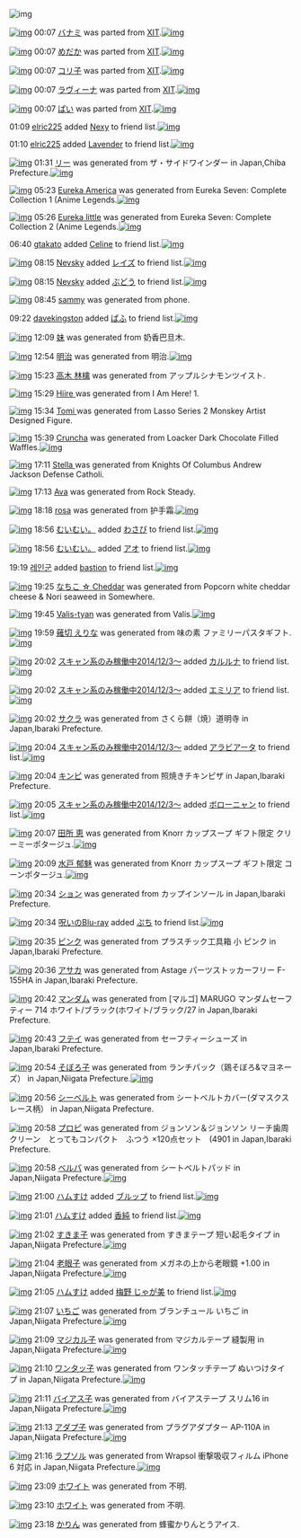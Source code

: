 ![img](http://gdrive-cdn.herokuapp.com/537b65a5bc09f0000721dda7/512px-barcode.png)

[![img](http://www.deviantsart.com/2kbk42q.png)](http://www.barcodekanojo.com/kanojo/2285745/%E3%83%90%E3%83%8A%E3%83%9F) 00:07 [バナミ](http://www.barcodekanojo.com/kanojo/2285745/%E3%83%90%E3%83%8A%E3%83%9F) was parted from [XIT](http://www.barcodekanojo.com/kanojo/2285745/%E3%83%90%E3%83%8A%E3%83%9F).[![img](http://www.deviantsart.com/815jg6.jpeg)](http://www.barcodekanojo.com/user/209348/XIT)

[![img](http://www.deviantsart.com/3i3gu9e.png)](http://www.barcodekanojo.com/kanojo/1667833/%E3%82%81%E3%81%A0%E3%81%8B) 00:07 [めだか](http://www.barcodekanojo.com/kanojo/1667833/%E3%82%81%E3%81%A0%E3%81%8B) was parted from [XIT](http://www.barcodekanojo.com/kanojo/1667833/%E3%82%81%E3%81%A0%E3%81%8B).[![img](http://www.deviantsart.com/815jg6.jpeg)](http://www.barcodekanojo.com/user/209348/XIT)

[![img](http://www.deviantsart.com/2f5qjfu.png)](http://www.barcodekanojo.com/kanojo/1856808/%E3%82%B3%E3%83%AA%E5%AD%90) 00:07 [コリ子](http://www.barcodekanojo.com/kanojo/1856808/%E3%82%B3%E3%83%AA%E5%AD%90) was parted from [XIT](http://www.barcodekanojo.com/kanojo/1856808/%E3%82%B3%E3%83%AA%E5%AD%90).[![img](http://www.deviantsart.com/815jg6.jpeg)](http://www.barcodekanojo.com/user/209348/XIT)

[![img](http://www.deviantsart.com/55hi4l.png)](http://www.barcodekanojo.com/kanojo/518181/%E3%83%A9%E3%83%B4%E3%82%A3%E3%83%BC%E3%83%8A) 00:07 [ラヴィーナ](http://www.barcodekanojo.com/kanojo/518181/%E3%83%A9%E3%83%B4%E3%82%A3%E3%83%BC%E3%83%8A) was parted from [XIT](http://www.barcodekanojo.com/kanojo/518181/%E3%83%A9%E3%83%B4%E3%82%A3%E3%83%BC%E3%83%8A).[![img](http://www.deviantsart.com/815jg6.jpeg)](http://www.barcodekanojo.com/user/209348/XIT)

[![img](http://www.deviantsart.com/2imhgvl.png)](http://www.barcodekanojo.com/kanojo/414455/%E3%81%B1%E3%81%84) 00:07 [ぱい](http://www.barcodekanojo.com/kanojo/414455/%E3%81%B1%E3%81%84) was parted from [XIT](http://www.barcodekanojo.com/kanojo/414455/%E3%81%B1%E3%81%84).[![img](http://www.deviantsart.com/815jg6.jpeg)](http://www.barcodekanojo.com/user/209348/XIT)

01:09 [elric225](http://www.barcodekanojo.com/user/500381/elric225) added [Nexy](http://www.barcodekanojo.com/kanojo/2642600/Nexy) to friend list.[![img](http://www.deviantsart.com/2ecboa0.png)](http://www.barcodekanojo.com/kanojo/2642600/Nexy)

01:10 [elric225](http://www.barcodekanojo.com/user/500381/elric225) added [Lavender](http://www.barcodekanojo.com/kanojo/2784663/Lavender) to friend list.[![img](http://www.deviantsart.com/qq6fum.png)](http://www.barcodekanojo.com/kanojo/2784663/Lavender)

[![img](http://www.deviantsart.com/315720h.png)](http://www.barcodekanojo.com/kanojo/3193104/%E3%83%AA%E3%83%BC) 01:31 [リー](http://www.barcodekanojo.com/kanojo/3193104/%E3%83%AA%E3%83%BC) was generated from ザ・サイドワインダー in Japan,Chiba Prefecture.[![img](http://www.deviantsart.com/28a71up.jpeg)](http://www.barcodekanojo.com/product_images/barcode/3637449/1329150325/50x50xThe,P20Sidewinder.jpg,qw=88,ah=88.pagespeed.ic.qpdlQ_c9uf.jpg)

[![img](http://www.deviantsart.com/tfb76b.png)](http://www.barcodekanojo.com/kanojo/3193105/Eureka%20America) 05:23 [Eureka America](http://www.barcodekanojo.com/kanojo/3193105/Eureka%20America) was generated from Eureka Seven: Complete Collection 1 (Anime Legends.[![img](http://www.deviantsart.com/111fm35.jpeg)](http://www.barcodekanojo.com/product_images/barcode/1625258/1425154948/Eureka%20Seven%3A%20Complete%20Collection%201%20%28Anime%20Legends.jpg)

[![img](http://www.deviantsart.com/7dcfhb.png)](http://www.barcodekanojo.com/kanojo/3193106/Eureka%20little) 05:26 [Eureka little](http://www.barcodekanojo.com/kanojo/3193106/Eureka%20little) was generated from Eureka Seven: Complete Collection 2 (Anime Legends.[![img](http://www.deviantsart.com/30o5eh8.jpeg)](http://www.barcodekanojo.com/product_images/barcode/1634995/1295028979/%E5%8C%97%E7%B1%B3%E7%89%88Eureka+Seven+complete+collection+2.jpg)

06:40 [gtakato](http://www.barcodekanojo.com/user/499121/gtakato) added [Celine](http://www.barcodekanojo.com/kanojo/1296973/Celine) to friend list.[![img](http://www.deviantsart.com/197j55n.png)](http://www.barcodekanojo.com/kanojo/1296973/Celine)

[![img](http://www.deviantsart.com/3g20qeh.jpeg)](http://www.barcodekanojo.com/user/400297/Nevsky) 08:15 [Nevsky](http://www.barcodekanojo.com/user/400297/Nevsky) added [レイズ](http://www.barcodekanojo.com/kanojo/1803434/%E3%83%AC%E3%82%A4%E3%82%BA) to friend list.[![img](http://www.deviantsart.com/39vpa8s.png)](http://www.barcodekanojo.com/kanojo/1803434/%E3%83%AC%E3%82%A4%E3%82%BA)

[![img](http://www.deviantsart.com/3g20qeh.jpeg)](http://www.barcodekanojo.com/user/400297/Nevsky) 08:15 [Nevsky](http://www.barcodekanojo.com/user/400297/Nevsky) added [ぶどう](http://www.barcodekanojo.com/kanojo/325570/%E3%81%B6%E3%81%A9%E3%81%86) to friend list.[![img](http://www.deviantsart.com/fo6b6e.png)](http://www.barcodekanojo.com/kanojo/325570/%E3%81%B6%E3%81%A9%E3%81%86)

[![img](http://www.deviantsart.com/20n5aog.png)](http://www.barcodekanojo.com/kanojo/3193107/sammy) 08:45 [sammy](http://www.barcodekanojo.com/kanojo/3193107/sammy) was generated from phone.

09:22 [davekingston](http://www.barcodekanojo.com/user/485447/davekingston) added [ぱふ](http://www.barcodekanojo.com/kanojo/231384/%E3%81%B1%E3%81%B5) to friend list.[![img](http://www.deviantsart.com/amqmh4.png)](http://www.barcodekanojo.com/kanojo/231384/%E3%81%B1%E3%81%B5)

[![img](http://www.deviantsart.com/1bc8eab.png)](http://www.barcodekanojo.com/kanojo/3193108/%E5%A6%B9) 12:09 [妹](http://www.barcodekanojo.com/kanojo/3193108/%E5%A6%B9) was generated from 奶香巴旦木.

[![img](http://www.deviantsart.com/1q0ijlg.png)](http://www.barcodekanojo.com/kanojo/3193109/%E6%98%8E%E6%B2%BB) 12:54 [明治](http://www.barcodekanojo.com/kanojo/3193109/%E6%98%8E%E6%B2%BB) was generated from 明治.[![img](http://www.deviantsart.com/g0k0g1.jpeg)](http://www.barcodekanojo.com/product_images/barcode/6018757/1425181996/%E6%98%8E%E6%B2%BB.jpg)

[![img](http://www.deviantsart.com/1ohjmp3.png)](http://www.barcodekanojo.com/kanojo/3193110/%E9%AB%98%E6%9C%A8%20%E6%9E%97%E6%AA%8E) 15:23 [高木 林檎](http://www.barcodekanojo.com/kanojo/3193110/%E9%AB%98%E6%9C%A8%20%E6%9E%97%E6%AA%8E) was generated from アップルシナモンツイスト.

[![img](http://www.deviantsart.com/2dcsddi.png)](http://www.barcodekanojo.com/kanojo/3193111/Hiire%20) 15:29 [Hiire ](http://www.barcodekanojo.com/kanojo/3193111/Hiire%20) was generated from I Am Here! 1.

[![img](http://www.deviantsart.com/34ka3e3.png)](http://www.barcodekanojo.com/kanojo/3193112/Tomi%20) 15:34 [Tomi ](http://www.barcodekanojo.com/kanojo/3193112/Tomi%20) was generated from Lasso Series 2 Monskey Artist Designed Figure.

[![img](http://www.deviantsart.com/asbiil.png)](http://www.barcodekanojo.com/kanojo/3193113/Cruncha) 15:39 [Cruncha](http://www.barcodekanojo.com/kanojo/3193113/Cruncha) was generated from Loacker Dark Chocolate Filled Waffles.[![img](http://www.deviantsart.com/1bf606n.jpeg)](http://www.barcodekanojo.com/product_images/barcode/6018761/1425191896/50x50xLoacker,P20Dark,P20Chocolate,P20Filled,P20Waffles.jpg,qw=88,ah=88.pagespeed.ic.fE0GRpy_H0.jpg)

[![img](http://www.deviantsart.com/1221rm3.png)](http://www.barcodekanojo.com/kanojo/3193114/Stella%20) 17:11 [Stella ](http://www.barcodekanojo.com/kanojo/3193114/Stella%20) was generated from Knights Of Columbus Andrew Jackson Defense Catholi.

[![img](http://www.deviantsart.com/108khed.png)](http://www.barcodekanojo.com/kanojo/3193115/Ava) 17:13 [Ava](http://www.barcodekanojo.com/kanojo/3193115/Ava) was generated from Rock Steady.

[![img](http://www.deviantsart.com/3njcg8.png)](http://www.barcodekanojo.com/kanojo/3193116/rosa) 18:18 [rosa](http://www.barcodekanojo.com/kanojo/3193116/rosa) was generated from 护手霜.[![img](http://www.deviantsart.com/2i9s6fd.jpeg)](http://www.barcodekanojo.com/product_images/barcode/6018764/1425201447/%E6%8A%A4%E6%89%8B%E9%9C%9C.jpg)

[![img](http://www.deviantsart.com/1cgmioj.jpeg)](http://www.barcodekanojo.com/user/2676/%E3%82%80%E3%81%84%E3%82%80%E3%81%84%E3%80%82) 18:56 [むいむい。](http://www.barcodekanojo.com/user/2676/%E3%82%80%E3%81%84%E3%82%80%E3%81%84%E3%80%82) added [わさび](http://www.barcodekanojo.com/kanojo/2798947/%E3%82%8F%E3%81%95%E3%81%B3) to friend list.[![img](http://www.deviantsart.com/3r5uh7i.png)](http://www.barcodekanojo.com/kanojo/2798947/%E3%82%8F%E3%81%95%E3%81%B3)

[![img](http://www.deviantsart.com/1cgmioj.jpeg)](http://www.barcodekanojo.com/user/2676/%E3%82%80%E3%81%84%E3%82%80%E3%81%84%E3%80%82) 18:56 [むいむい。](http://www.barcodekanojo.com/user/2676/%E3%82%80%E3%81%84%E3%82%80%E3%81%84%E3%80%82) added [アオ](http://www.barcodekanojo.com/kanojo/2951262/%E3%82%A2%E3%82%AA) to friend list.[![img](http://www.deviantsart.com/2ma9fqc.png)](http://www.barcodekanojo.com/kanojo/2951262/%E3%82%A2%E3%82%AA)

19:19 [레인군](http://www.barcodekanojo.com/user/463161/%EB%A0%88%EC%9D%B8%EA%B5%B0) added [bastion](http://www.barcodekanojo.com/kanojo/3008399/bastion) to friend list.[![img](http://www.deviantsart.com/3c8b8ff.png)](http://www.barcodekanojo.com/kanojo/3008399/bastion)

[![img](http://www.deviantsart.com/3mfrdse.png)](http://www.barcodekanojo.com/kanojo/3193117/%E3%81%AA%E3%81%A1%E3%81%93%20%E2%98%86%20Cheddar) 19:25 [なちこ ☆ Cheddar](http://www.barcodekanojo.com/kanojo/3193117/%E3%81%AA%E3%81%A1%E3%81%93%20%E2%98%86%20Cheddar) was generated from Popcorn white cheddar cheese &amp; Nori seaweed in Somewhere.

[![img](http://www.deviantsart.com/t0ijkt.png)](http://www.barcodekanojo.com/kanojo/3193118/Valis-tyan) 19:45 [Valis-tyan](http://www.barcodekanojo.com/kanojo/3193118/Valis-tyan) was generated from Valis.[![img](http://www.deviantsart.com/1ntm529.jpeg)](http://www.barcodekanojo.com/product_images/barcode/6018769/1425206656/Valis.jpg)

[![img](http://www.deviantsart.com/33i1ff9.png)](http://www.barcodekanojo.com/kanojo/3193119/%E8%96%99%E5%88%87%20%E3%81%88%E3%82%8A%E3%81%AA) 19:59 [薙切 えりな](http://www.barcodekanojo.com/kanojo/3193119/%E8%96%99%E5%88%87%20%E3%81%88%E3%82%8A%E3%81%AA) was generated from 味の素 ファミリーパスタギフト.[![img](http://www.deviantsart.com/2c628bh.jpeg)](http://www.barcodekanojo.com/product_images/barcode/6018770/1425207518/%E5%91%B3%E3%81%AE%E7%B4%A0%20%E3%83%95%E3%82%A1%E3%83%9F%E3%83%AA%E3%83%BC%E3%83%91%E3%82%B9%E3%82%BF%E3%82%AE%E3%83%95%E3%83%88.jpg)

[![img](http://www.deviantsart.com/99ugn1.jpeg)](http://www.barcodekanojo.com/user/6029/%E3%82%B9%E3%82%AD%E3%83%A3%E3%83%B3%E7%B3%BB%E3%81%AE%E3%81%BF%E7%A8%BC%E5%83%8D%E4%B8%AD2014%2F12%2F3%EF%BD%9E) 20:02 [スキャン系のみ稼働中2014/12/3～](http://www.barcodekanojo.com/user/6029/%E3%82%B9%E3%82%AD%E3%83%A3%E3%83%B3%E7%B3%BB%E3%81%AE%E3%81%BF%E7%A8%BC%E5%83%8D%E4%B8%AD2014%2F12%2F3%EF%BD%9E) added [カルルナ](http://www.barcodekanojo.com/kanojo/3075958/%E3%82%AB%E3%83%AB%E3%83%AB%E3%83%8A) to friend list.[![img](http://www.deviantsart.com/40b9k0.png)](http://www.barcodekanojo.com/kanojo/3075958/%E3%82%AB%E3%83%AB%E3%83%AB%E3%83%8A)

[![img](http://www.deviantsart.com/99ugn1.jpeg)](http://www.barcodekanojo.com/user/6029/%E3%82%B9%E3%82%AD%E3%83%A3%E3%83%B3%E7%B3%BB%E3%81%AE%E3%81%BF%E7%A8%BC%E5%83%8D%E4%B8%AD2014%2F12%2F3%EF%BD%9E) 20:02 [スキャン系のみ稼働中2014/12/3～](http://www.barcodekanojo.com/user/6029/%E3%82%B9%E3%82%AD%E3%83%A3%E3%83%B3%E7%B3%BB%E3%81%AE%E3%81%BF%E7%A8%BC%E5%83%8D%E4%B8%AD2014%2F12%2F3%EF%BD%9E) added [エミリア](http://www.barcodekanojo.com/kanojo/316822/%E3%82%A8%E3%83%9F%E3%83%AA%E3%82%A2) to friend list.[![img](http://www.deviantsart.com/35rjgmm.png)](http://www.barcodekanojo.com/kanojo/316822/%E3%82%A8%E3%83%9F%E3%83%AA%E3%82%A2)

[![img](http://www.deviantsart.com/1gslr6c.png)](http://www.barcodekanojo.com/kanojo/3193120/%E3%82%B5%E3%82%AF%E3%83%A9) 20:02 [サクラ](http://www.barcodekanojo.com/kanojo/3193120/%E3%82%B5%E3%82%AF%E3%83%A9) was generated from さくら餅（焼）道明寺 in Japan,Ibaraki Prefecture.

[![img](http://www.deviantsart.com/99ugn1.jpeg)](http://www.barcodekanojo.com/user/6029/%E3%82%B9%E3%82%AD%E3%83%A3%E3%83%B3%E7%B3%BB%E3%81%AE%E3%81%BF%E7%A8%BC%E5%83%8D%E4%B8%AD2014%2F12%2F3%EF%BD%9E) 20:04 [スキャン系のみ稼働中2014/12/3～](http://www.barcodekanojo.com/user/6029/%E3%82%B9%E3%82%AD%E3%83%A3%E3%83%B3%E7%B3%BB%E3%81%AE%E3%81%BF%E7%A8%BC%E5%83%8D%E4%B8%AD2014%2F12%2F3%EF%BD%9E) added [アラビアータ](http://www.barcodekanojo.com/kanojo/247662/%E3%82%A2%E3%83%A9%E3%83%93%E3%82%A2%E3%83%BC%E3%82%BF) to friend list.[![img](http://www.deviantsart.com/2447suf.png)](http://www.barcodekanojo.com/kanojo/247662/%E3%82%A2%E3%83%A9%E3%83%93%E3%82%A2%E3%83%BC%E3%82%BF)

[![img](http://www.deviantsart.com/1h1o4rf.png)](http://www.barcodekanojo.com/kanojo/3193121/%E3%82%AD%E3%83%B3%E3%83%94) 20:04 [キンピ](http://www.barcodekanojo.com/kanojo/3193121/%E3%82%AD%E3%83%B3%E3%83%94) was generated from 照焼きチキンピザ in Japan,Ibaraki Prefecture.

[![img](http://www.deviantsart.com/99ugn1.jpeg)](http://www.barcodekanojo.com/user/6029/%E3%82%B9%E3%82%AD%E3%83%A3%E3%83%B3%E7%B3%BB%E3%81%AE%E3%81%BF%E7%A8%BC%E5%83%8D%E4%B8%AD2014%2F12%2F3%EF%BD%9E) 20:05 [スキャン系のみ稼働中2014/12/3～](http://www.barcodekanojo.com/user/6029/%E3%82%B9%E3%82%AD%E3%83%A3%E3%83%B3%E7%B3%BB%E3%81%AE%E3%81%BF%E7%A8%BC%E5%83%8D%E4%B8%AD2014%2F12%2F3%EF%BD%9E) added [ボローニャン](http://www.barcodekanojo.com/kanojo/1999242/%E3%83%9C%E3%83%AD%E3%83%BC%E3%83%8B%E3%83%A3%E3%83%B3) to friend list.[![img](http://www.deviantsart.com/31e3naa.png)](http://www.barcodekanojo.com/kanojo/1999242/%E3%83%9C%E3%83%AD%E3%83%BC%E3%83%8B%E3%83%A3%E3%83%B3)

[![img](http://www.deviantsart.com/33n6v5r.png)](http://www.barcodekanojo.com/kanojo/3193122/%E7%94%B0%E6%89%80%20%E6%81%B5) 20:07 [田所 恵](http://www.barcodekanojo.com/kanojo/3193122/%E7%94%B0%E6%89%80%20%E6%81%B5) was generated from Knorr カップスープ ギフト限定 クリーミーポタージュ.[![img](http://www.deviantsart.com/11kq89h.jpeg)](http://www.barcodekanojo.com/product_images/barcode/6018776/1425208018/50x50xKnorr,P20,PE3,P82,PAB,PE3,P83,P83,PE3,P83,P97,PE3,P82,PB9,PE3,P83,PBC,PE3,P83,P97,P20,PE3,P82,PAE,PE3,P83,P95,PE3,P83,P88,PE9,P99,P90,PE5,PAE,P9A,P20,PE3,P82,PAF,PE3,P83,PAA,PE3,P83,PBC,PE3,P83,P9F,PE3,P83,PBC,PE3,P83,P9D,PE3,P82,PBF,PE3,P83,PBC,PE3,P82,PB8,PE3,P83,PA5.jpg,qw=88,ah=88.pagespeed.ic.4PH561bNbw.jpg)

[![img](http://www.deviantsart.com/1d6hfab.png)](http://www.barcodekanojo.com/kanojo/3193123/%E6%B0%B4%E6%88%B8%20%E9%83%81%E9%AD%85) 20:09 [水戸 郁魅](http://www.barcodekanojo.com/kanojo/3193123/%E6%B0%B4%E6%88%B8%20%E9%83%81%E9%AD%85) was generated from Knorr カップスープ ギフト限定 コーンポタージュ.[![img](http://www.deviantsart.com/2g3fbca.jpeg)](http://www.barcodekanojo.com/product_images/barcode/6018777/1425208133/50x50xKnorr,P20,PE3,P82,PAB,PE3,P83,P83,PE3,P83,P97,PE3,P82,PB9,PE3,P83,PBC,PE3,P83,P97,P20,PE3,P82,PAE,PE3,P83,P95,PE3,P83,P88,PE9,P99,P90,PE5,PAE,P9A,P20,PE3,P82,PB3,PE3,P83,PBC,PE3,P83,PB3,PE3,P83,P9D,PE3,P82,PBF,PE3,P83,PBC,PE3,P82,PB8,PE3,P83,PA5.jpg,qw=88,ah=88.pagespeed.ic.yDAU479Eo8.jpg)

[![img](http://www.deviantsart.com/qqttkg.png)](http://www.barcodekanojo.com/kanojo/3193124/%E3%82%B7%E3%83%A7%E3%83%B3) 20:34 [ション](http://www.barcodekanojo.com/kanojo/3193124/%E3%82%B7%E3%83%A7%E3%83%B3) was generated from カップインソール in Japan,Ibaraki Prefecture.

[![img](http://www.deviantsart.com/p8avmd.jpeg)](http://www.barcodekanojo.com/user/243256/%E5%91%AA%E3%81%84%E3%81%AEBlu-ray) 20:34 [呪いのBlu-ray](http://www.barcodekanojo.com/user/243256/%E5%91%AA%E3%81%84%E3%81%AEBlu-ray) added [ぷち](http://www.barcodekanojo.com/kanojo/1687708/%E3%81%B7%E3%81%A1) to friend list.[![img](http://www.deviantsart.com/2agmfqn.png)](http://www.barcodekanojo.com/kanojo/1687708/%E3%81%B7%E3%81%A1)

[![img](http://www.deviantsart.com/2ot1ccq.png)](http://www.barcodekanojo.com/kanojo/3193125/%E3%83%94%E3%83%B3%E3%82%AF) 20:35 [ピンク](http://www.barcodekanojo.com/kanojo/3193125/%E3%83%94%E3%83%B3%E3%82%AF) was generated from プラスチック工具箱 小 ピンク in Japan,Ibaraki Prefecture.

[![img](http://www.deviantsart.com/17l6jag.png)](http://www.barcodekanojo.com/kanojo/3193126/%E3%82%A2%E3%82%B5%E3%82%AB) 20:36 [アサカ](http://www.barcodekanojo.com/kanojo/3193126/%E3%82%A2%E3%82%B5%E3%82%AB) was generated from Astage パーツストッカーフリー F-155HA in Japan,Ibaraki Prefecture.

[![img](http://www.deviantsart.com/3ev0rjv.png)](http://www.barcodekanojo.com/kanojo/3193127/%E3%83%9E%E3%83%B3%E3%83%80%E3%83%A0) 20:42 [マンダム](http://www.barcodekanojo.com/kanojo/3193127/%E3%83%9E%E3%83%B3%E3%83%80%E3%83%A0) was generated from [マルゴ] MARUGO マンダムセーフティー 714 ホワイト/ブラック(ホワイト/ブラック/27 in Japan,Ibaraki Prefecture.

[![img](http://www.deviantsart.com/13agli0.png)](http://www.barcodekanojo.com/kanojo/3193128/%E3%83%95%E3%83%86%E3%82%A4) 20:43 [フテイ](http://www.barcodekanojo.com/kanojo/3193128/%E3%83%95%E3%83%86%E3%82%A4) was generated from セーフティーシューズ in Japan,Ibaraki Prefecture.

[![img](http://www.deviantsart.com/luoor2.png)](http://www.barcodekanojo.com/kanojo/3193129/%E3%81%9D%E3%81%BC%E3%82%8D%E5%AD%90) 20:54 [そぼろ子](http://www.barcodekanojo.com/kanojo/3193129/%E3%81%9D%E3%81%BC%E3%82%8D%E5%AD%90) was generated from ランチパック（鶏そぼろ&amp;マヨネーズ） in Japan,Niigata Prefecture.[![img](http://www.deviantsart.com/3p7r1b8.jpeg)](http://www.barcodekanojo.com/product_images/barcode/6018784/1425210822/%E3%83%A9%E3%83%B3%E3%83%81%E3%83%91%E3%83%83%E3%82%AF%EF%BC%88%E9%B6%8F%E3%81%9D%E3%81%BC%E3%82%8D%26%E3%83%9E%E3%83%A8%E3%83%8D%E3%83%BC%E3%82%BA%EF%BC%89.jpg)

[![img](http://www.deviantsart.com/1no1umo.png)](http://www.barcodekanojo.com/kanojo/3193130/%E3%82%B7%E3%83%BC%E3%83%99%E3%83%AB%E3%83%88) 20:56 [シーベルト](http://www.barcodekanojo.com/kanojo/3193130/%E3%82%B7%E3%83%BC%E3%83%99%E3%83%AB%E3%83%88) was generated from シートベルトカバー(ダマスクスレース柄） in Japan,Niigata Prefecture.

[![img](http://www.deviantsart.com/n0q48v.png)](http://www.barcodekanojo.com/kanojo/3193131/%E3%83%97%E3%83%AD%E3%83%94) 20:58 [プロピ](http://www.barcodekanojo.com/kanojo/3193131/%E3%83%97%E3%83%AD%E3%83%94) was generated from ジョンソン＆ジョンソン リーチ歯周クリーン　とってもコンパクト　ふつう ×120点セット　(4901 in Japan,Ibaraki Prefecture.

[![img](http://www.deviantsart.com/39g2tp3.png)](http://www.barcodekanojo.com/kanojo/3193132/%E3%83%99%E3%83%AB%E3%83%91) 20:58 [ベルパ](http://www.barcodekanojo.com/kanojo/3193132/%E3%83%99%E3%83%AB%E3%83%91) was generated from シートベルトパッド in Japan,Niigata Prefecture.[![img](http://www.deviantsart.com/1gkttij.jpeg)](http://www.barcodekanojo.com/product_images/barcode/4481814/1425211082/%E3%82%B7%E3%83%BC%E3%83%88%E3%83%99%E3%83%AB%E3%83%88%E3%83%91%E3%83%83%E3%83%89.jpg)

[![img](http://www.deviantsart.com/3ueb4vl.jpeg)](http://www.barcodekanojo.com/user/31615/%E3%83%8F%E3%83%A0%E3%81%99%E3%81%91) 21:00 [ハムすけ](http://www.barcodekanojo.com/user/31615/%E3%83%8F%E3%83%A0%E3%81%99%E3%81%91) added [ブルップ](http://www.barcodekanojo.com/kanojo/47604/%E3%83%96%E3%83%AB%E3%83%83%E3%83%97) to friend list.[![img](http://www.deviantsart.com/unel1i.png)](http://www.barcodekanojo.com/kanojo/47604/%E3%83%96%E3%83%AB%E3%83%83%E3%83%97)

[![img](http://www.deviantsart.com/3ueb4vl.jpeg)](http://www.barcodekanojo.com/user/31615/%E3%83%8F%E3%83%A0%E3%81%99%E3%81%91) 21:01 [ハムすけ](http://www.barcodekanojo.com/user/31615/%E3%83%8F%E3%83%A0%E3%81%99%E3%81%91) added [香純](http://www.barcodekanojo.com/kanojo/2721716/%E9%A6%99%E7%B4%94) to friend list.[![img](http://www.deviantsart.com/cqm8eo.png)](http://www.barcodekanojo.com/kanojo/2721716/%E9%A6%99%E7%B4%94)

[![img](http://www.deviantsart.com/1dt0kct.png)](http://www.barcodekanojo.com/kanojo/3193133/%E3%81%99%E3%81%8D%E3%81%BE%E5%AD%90) 21:02 [すきま子](http://www.barcodekanojo.com/kanojo/3193133/%E3%81%99%E3%81%8D%E3%81%BE%E5%AD%90) was generated from すきまテープ 短い起毛タイプ in Japan,Niigata Prefecture.[![img](http://www.deviantsart.com/9deksi.jpeg)](http://www.barcodekanojo.com/product_images/barcode/6018789/1425211335/%E3%81%99%E3%81%8D%E3%81%BE%E3%83%86%E3%83%BC%E3%83%97%20%E7%9F%AD%E3%81%84%E8%B5%B7%E6%AF%9B%E3%82%BF%E3%82%A4%E3%83%97.jpg)

[![img](http://www.deviantsart.com/2tgrfsh.png)](http://www.barcodekanojo.com/kanojo/3193134/%E8%80%81%E7%9C%BC%E5%AD%90) 21:04 [老眼子](http://www.barcodekanojo.com/kanojo/3193134/%E8%80%81%E7%9C%BC%E5%AD%90) was generated from メガネの上から老眼鏡 +1.00 in Japan,Niigata Prefecture.[![img](http://www.deviantsart.com/1almohr.jpeg)](http://www.barcodekanojo.com/product_images/barcode/6018790/1425211431/50x50x,PE3,P83,PA1,PE3,P82,PAC,PE3,P83,P8D,PE3,P81,PAE,PE4,PB8,P8A,PE3,P81,P8B,PE3,P82,P89,PE8,P80,P81,PE7,P9C,PBC,PE9,P8F,PA1,P20,P2B1.00.jpg,qw=88,ah=88.pagespeed.ic.Q8-hU1TcJE.jpg)

[![img](http://www.deviantsart.com/3ueb4vl.jpeg)](http://www.barcodekanojo.com/user/31615/%E3%83%8F%E3%83%A0%E3%81%99%E3%81%91) 21:05 [ハムすけ](http://www.barcodekanojo.com/user/31615/%E3%83%8F%E3%83%A0%E3%81%99%E3%81%91) added [梅野 じゃが美](http://www.barcodekanojo.com/kanojo/3191756/%E6%A2%85%E9%87%8E%20%E3%81%98%E3%82%83%E3%81%8C%E7%BE%8E) to friend list.[![img](http://www.deviantsart.com/mi21t.png)](http://www.barcodekanojo.com/kanojo/3191756/%E6%A2%85%E9%87%8E%20%E3%81%98%E3%82%83%E3%81%8C%E7%BE%8E)

[![img](http://www.deviantsart.com/gk72uv.png)](http://www.barcodekanojo.com/kanojo/3193135/%E3%81%84%E3%81%A1%E3%81%94) 21:07 [いちご](http://www.barcodekanojo.com/kanojo/3193135/%E3%81%84%E3%81%A1%E3%81%94) was generated from ブランチュール いちご in Japan,Niigata Prefecture.[![img](http://www.deviantsart.com/3qb26lu.jpeg)](http://www.barcodekanojo.com/product_images/barcode/6018792/1425211596/50x50x,PE3,P83,P96,PE3,P83,PA9,PE3,P83,PB3,PE3,P83,P81,PE3,P83,PA5,PE3,P83,PBC,PE3,P83,PAB,P20,PE3,P81,P84,PE3,P81,PA1,PE3,P81,P94.jpg,qw=88,ah=88.pagespeed.ic.ci8zorcolJ.jpg)

[![img](http://www.deviantsart.com/imbnmm.png)](http://www.barcodekanojo.com/kanojo/3193136/%E3%83%9E%E3%82%B8%E3%82%AB%E3%83%AB%E5%AD%90) 21:09 [マジカル子](http://www.barcodekanojo.com/kanojo/3193136/%E3%83%9E%E3%82%B8%E3%82%AB%E3%83%AB%E5%AD%90) was generated from マジカルテープ 縫製用 in Japan,Niigata Prefecture.[![img](http://www.deviantsart.com/1cem5ba.jpeg)](http://www.barcodekanojo.com/product_images/barcode/6018793/1425211696/50x50x,PE3,P83,P9E,PE3,P82,PB8,PE3,P82,PAB,PE3,P83,PAB,PE3,P83,P86,PE3,P83,PBC,PE3,P83,P97,P20,PE7,PB8,PAB,PE8,PA3,PBD,PE7,P94,PA8.jpg,qw=88,ah=88.pagespeed.ic.M4TAHj7aum.jpg)

[![img](http://www.deviantsart.com/bmrr0l.png)](http://www.barcodekanojo.com/kanojo/3193137/%E3%83%AF%E3%83%B3%E3%82%BF%E3%83%83%E5%AD%90) 21:10 [ワンタッ子](http://www.barcodekanojo.com/kanojo/3193137/%E3%83%AF%E3%83%B3%E3%82%BF%E3%83%83%E5%AD%90) was generated from ワンタッチテープ ぬいつけタイプ in Japan,Niigata Prefecture.[![img](http://www.deviantsart.com/13ckq1e.jpeg)](http://www.barcodekanojo.com/product_images/barcode/6018794/1425211783/50x50x,PE3,P83,PAF,PE3,P83,PB3,PE3,P82,PBF,PE3,P83,P83,PE3,P83,P81,PE3,P83,P86,PE3,P83,PBC,PE3,P83,P97,P20,PE3,P81,PAC,PE3,P81,P84,PE3,P81,PA4,PE3,P81,P91,PE3,P82,PBF,PE3,P82,PA4,PE3,P83,P97.jpg,qw=88,ah=88.pagespeed.ic.lBYsAk_NZy.jpg)

[![img](http://www.deviantsart.com/41r9vo.png)](http://www.barcodekanojo.com/kanojo/3193138/%E3%83%90%E3%82%A4%E3%82%A2%E3%82%B9%E5%AD%90) 21:11 [バイアス子](http://www.barcodekanojo.com/kanojo/3193138/%E3%83%90%E3%82%A4%E3%82%A2%E3%82%B9%E5%AD%90) was generated from バイアステープ スリム16 in Japan,Niigata Prefecture.[![img](http://www.deviantsart.com/nmiq9s.jpeg)](http://www.barcodekanojo.com/product_images/barcode/6018795/1425211865/50x50x,PE3,P83,P90,PE3,P82,PA4,PE3,P82,PA2,PE3,P82,PB9,PE3,P83,P86,PE3,P83,PBC,PE3,P83,P97,P20,PE3,P82,PB9,PE3,P83,PAA,PE3,P83,PA016.jpg,qw=88,ah=88.pagespeed.ic.j3fkoIl9oi.jpg)

[![img](http://www.deviantsart.com/a76e2l.png)](http://www.barcodekanojo.com/kanojo/3193139/%E3%82%A2%E3%83%80%E3%83%97%E5%AD%90) 21:13 [アダプ子](http://www.barcodekanojo.com/kanojo/3193139/%E3%82%A2%E3%83%80%E3%83%97%E5%AD%90) was generated from プラグアダプター AP-110A in Japan,Niigata Prefecture.[![img](http://www.deviantsart.com/22nhge1.jpeg)](http://www.barcodekanojo.com/product_images/barcode/6018796/1425211981/50x50x,PE3,P83,P97,PE3,P83,PA9,PE3,P82,PB0,PE3,P82,PA2,PE3,P83,P80,PE3,P83,P97,PE3,P82,PBF,PE3,P83,PBC,P20AP-110A.jpg,qw=88,ah=88.pagespeed.ic.G_O5kbfKSX.jpg)

[![img](http://www.deviantsart.com/1pq3bca.png)](http://www.barcodekanojo.com/kanojo/3193140/%E3%83%A9%E3%83%97%E3%82%BD%E3%83%AB) 21:16 [ラプソル](http://www.barcodekanojo.com/kanojo/3193140/%E3%83%A9%E3%83%97%E3%82%BD%E3%83%AB) was generated from Wrapsol 衝撃吸収フィルム iPhone 6 対応 in Japan,Niigata Prefecture.[![img](http://www.deviantsart.com/217b754.jpeg)](http://www.barcodekanojo.com/product_images/barcode/6018797/1425212108/50x50xWrapsol,P20,PE8,PA1,P9D,PE6,P92,P83,PE5,P90,PB8,PE5,P8F,P8E,PE3,P83,P95,PE3,P82,PA3,PE3,P83,PAB,PE3,P83,PA0,P20iPhone,P206,P20,PE5,PAF,PBE,PE5,PBF,P9C.jpg,qw=88,ah=88.pagespeed.ic.n6q6qFLyuN.jpg)

[![img](http://www.deviantsart.com/2f5l3ie.png)](http://www.barcodekanojo.com/kanojo/3193141/%E3%83%9B%E3%83%AF%E3%82%A4%E3%83%88) 23:09 [ホワイト](http://www.barcodekanojo.com/kanojo/3193141/%E3%83%9B%E3%83%AF%E3%82%A4%E3%83%88) was generated from 不明.

[![img](http://www.deviantsart.com/uid0gr.png)](http://www.barcodekanojo.com/kanojo/3193142/%E3%83%9B%E3%83%AF%E3%82%A4%E3%83%88) 23:10 [ホワイト](http://www.barcodekanojo.com/kanojo/3193142/%E3%83%9B%E3%83%AF%E3%82%A4%E3%83%88) was generated from 不明.

[![img](http://www.deviantsart.com/33adsib.png)](http://www.barcodekanojo.com/kanojo/3193143/%E3%81%8B%E3%82%8A%E3%82%93) 23:18 [かりん](http://www.barcodekanojo.com/kanojo/3193143/%E3%81%8B%E3%82%8A%E3%82%93) was generated from 蜂蜜かりんとうアイス.

